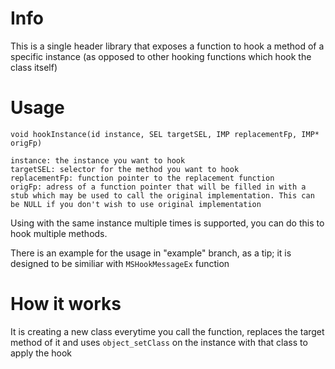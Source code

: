 # Info 
This is a single header library that exposes a function to hook a method of a specific instance (as opposed to other hooking functions which hook the class itself)

# Usage

```objc
void hookInstance(id instance, SEL targetSEL, IMP replacementFp, IMP* origFp) 

instance: the instance you want to hook
targetSEL: selector for the method you want to hook
replacementFp: function pointer to the replacement function
origFp: adress of a function pointer that will be filled in with a stub which may be used to call the original implementation. This can be NULL if you don't wish to use original implementation
```
Using with the same instance multiple times is supported, you can do this to hook multiple methods.

There is an example for the usage in "example" branch, as a tip; it is designed to be similiar with `MSHookMessageEx` function

# How it works
It is creating a new class everytime you call the function, replaces the target method of it and uses `object_setClass` on the instance with that class to apply the hook












